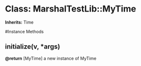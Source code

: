 # Class: MarshalTestLib::MyTime
**Inherits:** Time
    




#Instance Methods
## initialize(v, *args) [](#method-i-initialize)

**@return** [MyTime] a new instance of MyTime

